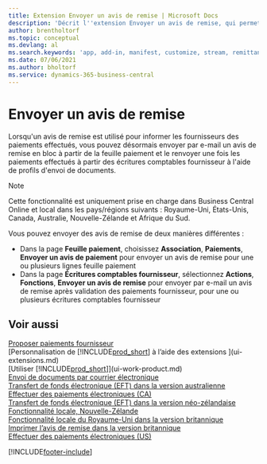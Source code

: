 ```yaml
---
title: Extension Envoyer un avis de remise | Microsoft Docs
description: 'Décrit l''extension Envoyer un avis de remise, qui permet d''envoyer par e-mail un avis de remise à partir de la feuille paiement et et de le renvoyer à partir des écritures comptables fournisseur.'
author: brentholtorf
ms.topic: conceptual
ms.devlang: al
ms.search.keywords: 'app, add-in, manifest, customize, stream, remittance, advice'
ms.date: 07/06/2021
ms.author: bholtorf
ms.service: dynamics-365-business-central
---
```

# <a name="send-remittance-advice"></a>Envoyer un avis de remise

Lorsqu'un avis de remise est utilisé pour informer les fournisseurs des paiements effectués, vous pouvez désormais envoyer par e-mail un avis de remise en bloc à partir de la feuille paiement et le renvoyer une fois les paiements effectués à partir des écritures comptables fournisseur à l'aide de profils d'envoi de documents.

> [!NOTE]
> Cette fonctionnalité est uniquement prise en charge dans Business Central Online et local dans les pays/régions suivants : Royaume-Uni, États-Unis, Canada, Australie, Nouvelle-Zélande et Afrique du Sud.  

Vous pouvez envoyer des avis de remise de deux manières différentes :

* Dans la page **Feuille paiement**, choisissez **Association**, **Paiements**, **Envoyer un avis de paiement** pour envoyer un avis de remise pour une ou plusieurs lignes feuille paiement
* Dans la page **Écritures comptables fournisseur**, sélectionnez **Actions**, **Fonctions**, **Envoyer un avis de remise** pour envoyer par e-mail un avis de remise après validation des paiements fournisseur, pour une ou plusieurs écritures comptables fournisseur

## <a name="see-also"></a>Voir aussi

[Proposer paiements fournisseur](payables-how-suggest-vendor-payments.md)  
[Personnalisation de [!INCLUDE[prod_short](includes/prod_short.md)] à l’aide des extensions ](ui-extensions.md)  
[Utiliser [!INCLUDE[prod_short](includes/prod_short.md)]](ui-work-product.md)  
[Envoi de documents par courrier électronique](ui-how-send-documents-email.md)  
[Transfert de fonds électronique (EFT) dans la version australienne](localfunctionality/australia/electronic-funds-transfer-eft-.md)  
[Effectuer des paiements électroniques (CA)](finance-make-payments-with-bank-data-conversion-service-or-sepa-credit-transfer.md#exporting-payments-to-a-bank-file)  
[Transfert de fonds électronique (EFT) dans la version néo-zélandaise](localfunctionality/newzealand/electronic-funds-transfer-eft-.md)  
[Fonctionnalité locale, Nouvelle-Zélande](localfunctionality/newzealand/new-zealand-local-functionality.md)  
[Fonctionnalité locale du Royaume-Uni dans la version britannique](localfunctionality/unitedkingdom/united-kingdom-local-functionality.md)  
[Imprimer l’avis de remise dans la version britannique](localfunctionality/unitedkingdom/how-to-print-remittance-advice.md)  
[Effectuer des paiements électroniques (US)](finance-make-payments-with-bank-data-conversion-service-or-sepa-credit-transfer.md#exporting-payments-to-a-bank-file)  
  

[!INCLUDE[footer-include](includes/footer-banner.md)]
